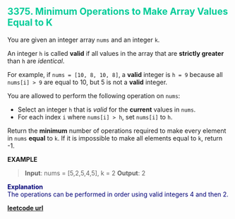 <h2 style="color:#0C9;">3375. Minimum Operations to Make Array Values Equal to K</h2>

You are given an integer array `nums` and an integer `k`.

An integer `h` is called **valid** if all values in the array that are **strictly greater** than `h` are _identical_.

For example, if `nums = [10, 8, 10, 8]`, a **valid** integer is `h = 9` because all `nums[i] > 9` are equal to 10, but 5 is not a **valid** integer.

You are allowed to perform the following operation on `nums`:

-   Select an integer `h` that is _valid_ for the **current** values in `nums`.
-   For each index `i` where `nums[i] > h`, set `nums[i]` to `h`.

Return the **minimum** number of operations required to make every element in `nums` **equal** to `k`. If it is impossible to make all elements equal to `k`, return -1.

**EXAMPLE**
>**Input**: nums = [5,2,5,4,5], k = 2
**Output**: 2

<p style="color:#007;">
<b>Explanation</b><br>
The operations can be performed in order using valid integers 4 and then 2.
</p>

**[leetcode url](https://leetcode.com/problems/minimum-operations-to-make-array-values-equal-to-k/description/)**
